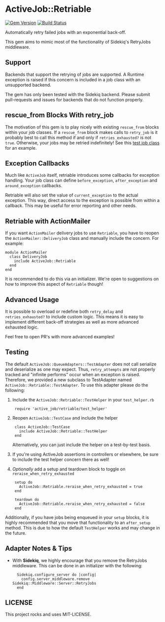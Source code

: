 ActiveJob::Retriable
====================

[![Gem Version](https://badge.fury.io/rb/activejob-retriable.svg)](https://rubygems.org/gems/activejob-retriable)
[![Build Status](https://travis-ci.org/SimplyBuilt/activejob-retriable.svg)](https://travis-ci.org/SimplyBuilt/activejob-retriable)

Automatically retry failed jobs with an exponential back-off.

This gem aims to mimic most of the functionality of Sidekiq's
RetryJobs middleware.

## Support

Backends that support the retrying of jobs are supported. A Runtime
exception is raised if this concern is included in a job class
with an unsupported backend.

The gem has only been tested with the Sidekiq backend. Please submit
pull-requests and issues for backends that do not function properly.

## rescue_from Blocks With retry_job

The motivation of this gem is to play nicely with existing `rescue_from`
blocks within your job classes. If a `rescue_from` block makes calls to
`retry_job` is it probably best to call this method if and only if
`retries_exhausted?` is not `true`. Otherwise, your jobs may be retried
indefinitely! See this [test job
class](https://github.com/SimplyBuilt/activejob-retriable/blob/master/test/dummy/app/jobs/rescue_job.rb#L8)
for an example.

## Exception Callbacks

Much like `ActiveJob` itself, retriable introduces some callbacks for
exception handling. Your job class can define `before_exception`,
`after_exception` and `around_exception` callbacks.

Retriable will also set the value of `current_exception` to the actual
exception. This way, direct access to the exception is possible from
within a callback. This may be useful for error reporting and other
needs.

## Retriable with ActionMailer

If you want `ActionMailer` delivery jobs to use `Retriable`, you have to
reopen the `ActionMailer::DeliveryJob` class and manually include the
concern. For example:

    module ActionMailer
      class DeliveryJob
        include ActiveJob::Retriable
      end
    end

It is recommended to do this via an initializer. We're open to
suggestions on how to improve this aspect of `Retriable` though!

## Advanced Usage

It is possible to overload or redefine both `retry_delay` and
`retries_exhausted?` to include custom logic. This means it is easy to
implement different back-off strategies as well as more advanced
exhausted logic.

Feel free to open PR's with more advanced examples!

## Testing

The default `ActiveJob::QueueAdapters::TestAdapter` does not call
serialize and deserialize as one may expect. Thus, `retry_attempts` are
not properly tracked and "infinite performs" occur when an exception is
raised. Therefore, we provided a new subclass to TestAdapter named
`ActiveJob::Retriable::TestAdapter`. To use this adapter please do the
following:

1. Include the `ActiveJob::Retriable::TestHelper` in your `test_helper.rb`

        require 'active_job/retriable/test_helper'

2. Reopen `ActiveJob::TestCase` and include the helper

        class ActiveJob::TestCase
          include ActiveJob::Retriable::TestHelper
        end

   Alternatively, you can just include the helper on a test-by-test
basis.

3. If you're using ActiveJob assertions in controllers or elsewhere, be
   sure to include the test helper concern there as well!

4. *Optionally* add a setup and teardown block to toggle on
   `reraise_when_retry_exhausted`

        setup do
          ActiveJob::Retriable.reraise_when_retry_exhausted = true
        end

        teardown do
          ActiveJob::Retriable.reraise_when_retry_exhausted = false
        end

Additionally, if you have jobs being enqueued in your `setup` blocks, it
is highly recommended that you move that functionality to an
`after_setup` method. This is due to how the default `TestHelper` works
and may change in the future.

## Adapter Notes & Tips

- With **Sidekiq**, we highly encourage that you remove the RetryJobs
  middleware. This can be done in an initializer with the following:

        Sidekiq.configure_server do |config|
          config.server_middleware.remove Sidekiq::Middleware::Server::RetryJobs
        end


## LICENSE

This project rocks and uses MIT-LICENSE.
